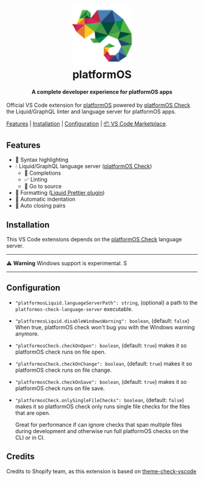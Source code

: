 <h1 align="center" style="position: relative;" >
  <br>
    <img src="https://github.com/Platform-OS/platformos-check-vscode/blob/master/images/pos.jpg?raw=true" alt="logo" width="160" height="160">
  <br>
  platformOS
  <br>
</h1>

<h4 align="center">A complete developer experience for platformOS apps</h4>

Official VS Code extension for [platformOS](https://documentation.platformos.com/) powered by [platformOS Check][tc] the Liquid/GraphQL linter and language server for platformOS apps.

[Features](#features) |  [Installation](#installation) | [Configuration](#configuration) | [📦 VS Code Marketplace](https://marketplace.visualstudio.com/items?itemName=platformOS.platformos-check-vscode).

## Features

- 🎨 Syntax highlighting
- 💧 Liquid/GraphQL language server ([platformOS Check][tc])
  - 📗 Completions
  - ✅ Linting
  - 🔎 Go to source
- 💅 Formatting ([Liquid Prettier plugin](https://github.com/shopify/prettier-plugin-liquid))
- 📐 Automatic indentation
- 🎎 Auto closing pairs

## Installation

This VS Code extensions depends on the [platformOS Check][tc] language server.

-----

⚠️ **Warning** Windows support is experimental. S

-----

## Configuration

- `"platformosLiquid.languageServerPath": string`, (optional) a path to the `platformos-check-language-server` executable.
- `"platformosLiquid.disableWindowsWarning": boolean`, (default: `false`) When true, platformOS check won't bug you with the Windows warning anymore.
- `"platformosCheck.checkOnOpen": boolean`, (default: `true`) makes it so platformOS check runs on file open.
- `"platformosCheck.checkOnChange": boolean`, (default: `true`) makes it so platformOS check runs on file change.
- `"platformosCheck.checkOnSave": boolean`, (default: `true`) makes it so platformOS check runs on file save.
- `"platformosCheck.onlySingleFileChecks": boolean`, (default: `false`) makes it so platformOS check only runs single file checks for the files that are open.

  Great for performance if can ignore checks that span multiple files during development and otherwise run full platformOS checks on the CLI or in CI.


## Credits

Credits to Shopify team, as this extension is based on [theme-check-vscode](https://github.com/Shopify/theme-check-vscode)

[tc]: https://github.com/Platform-OS/platformos-lsp
